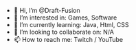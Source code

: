 - 👋 Hi, I’m @Draft-Fusion
- 👀 I’m interested in: Games, Software
- 🌱 I’m currently learning: Java, Html, CSS
- 💞️ I’m looking to collaborate on: N/A
- 📫 How to reach me: Twitch / YouTube

<!---
Draft-Fusion/Draft-Fusion is a ✨ special ✨ repository because its `README.md` (this file) appears on your GitHub profile.
You can click the Preview link to take a look at your changes.
--->

